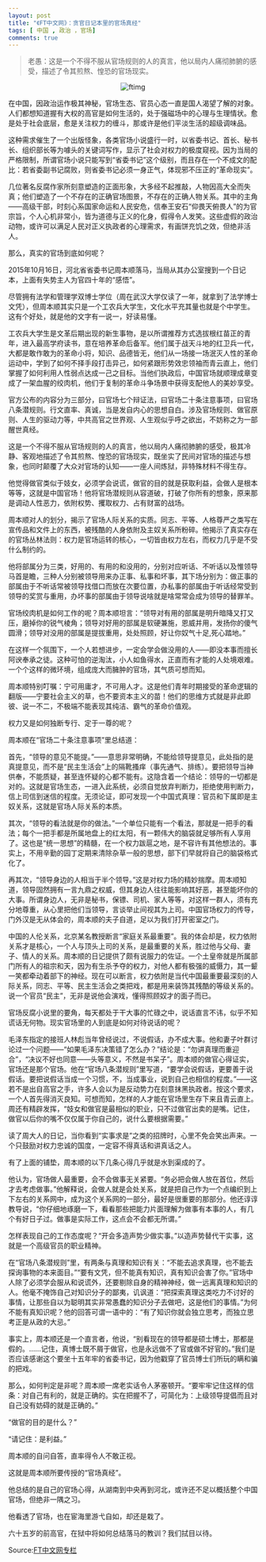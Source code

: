 ```yaml
---
layout: post
title: "《FT中文网》：贪官日记本里的官场真经"
tags: [ 中国 , 政治 ，官场]
comments: true
---
```

> 老愚：这是一个不得不服从官场规则的人的真言，他以局内人痛彻肺腑的感受，描述了令其煎熬、惶恐的官场现实。

<div style="text-align: center;">
<img alt="ftimg" src="https://i.loli.net/2018/07/19/5b5021d3a39b4.jpg" style="margin: 0 auto;" />
</div>

在中国，因政治运作极其神秘，官场生态、官员心态一直是国人渴望了解的对象。人们都想知道握有大权的高官是如何生活的，处于强磁场中的心理与生理情状。愈是处于社会底层，愈是关注权力的缠斗，那或许是他们平淡生活的超级调味品。

这种需求催生了一个出版怪象，各类官场小说盛行一时，以省委书记、首长、秘书长、组织部长等为噱头的关键词写作，显示了社会对权力的极度窥视。因为当局的严格限制，所谓官场小说只能写到“省委书记”这个级别，而且存在一个不成文的配比：若省委副书记腐败，则省委书记必须一身正气，体现邪不压正的“革命现实”。

几位著名反腐作家所刻意塑造的正面形象，大多经不起推敲，人物因高大全而失真；他们塑造了一个不存在的正确官场图景，不存在的正确人物关系。其中的主角——高级干部，时刻心系国家命运和人民安危，信奉王安石“仰畏天俯畏人”的为官宗旨，个人心机非常小，皆为道德与正义的化身，假得令人发笑。这些虚假的政治动物，或许可以满足人民对正义执政者的心理需求，有画饼充饥之效，但绝非活人。

那么，真实的官场到底如何呢？

2015年10月16日，河北省省委书记周本顺落马，当局从其办公室搜到一个日记本，上面有失势主人为官四十年的“感悟”。

尽管拥有法学和管理学双博士学位（周在武汉大学仅读了一年，就拿到了法学博士文凭），但周本顺其实只是一个工农兵大学生，文化水平充其量也就是个中学生。这有个好处，就是他的文字有一说一，好读易懂。

工农兵大学生是文革后期出现的新生事物，是以所谓推荐方式选拔根红苗正的青年，进入最高学府读书，意在培养革命后备军。他们属于战天斗地的红卫兵一代，大都是敢作敢为的革命小将，知识、品德皆无，他们从一场接一场泯灭人性的革命运动中，学到了如何不择手段打击异己，如何紧跟形势效忠领袖而青云直上，他们掌握了如何利用人性弱点达成一己之目标。当他们执政后，中国官场就顺理成章变成了一架血腥的绞肉机，他们于复制的革命斗争场景中获得支配他人的美妙享受。

官方公布的内容分为三部分，曰官场七个辩证法，曰官场二十条注意事项，曰官场八条潜规则。行文直率、真诚，当是发自内心的思想自白。涉及官场规则、做官原则、人生的驱动力等，中共高官之世界观、人生观似乎呼之欲出，不妨称之为一部醒世真经。

这是一个不得不服从官场规则的人的真言，他以局内人痛彻肺腑的感受，极其冷静、客观地描述了令其煎熬、惶恐的官场现实，既坐实了民间对官场的描述与想象，也同时颠覆了大众对官场的认知——一座人间炼狱，非特殊材料不得生存。

他觉得做官类似于妓女，必须学会说谎，做官的目的就是获取利益，会做人是根本等等，这就是中国官场！他将官场潜规则从容道破，打破了你所有的想象，原来那是调动人性恶力，依附权势、攫取权力、占有财富的战场。

周本顺对人的划分，揭示了官场人际关系的实质。同志、平等、人格尊严之类写在宣传品和文件上的东西，被残酷的人身依附及主奴关系所粉碎。他揭示了真实存在的官场丛林法则：权力是官场运转的核心，一切皆由权力左右，而权力几乎是不受什么制约的。

他将部属分为三类，好用的、有用的和没用的，分别对应听话、不听话以及惟领导马首是瞻，三种人分别被领导用来办正事、私事和坏事，其下场分别为：做正事的部属由于不听话常被领导找借口而放在次要位置，办私事的部属由于听话经常受到领导的奖赏与重用，办坏事的部属由于领导说啥就是啥常常会成为领导的替罪羊。

官场绞肉机是如何工作的呢？周本顺坦言：“领导对有用的部属是明升暗降又打又压，磨掉你的锐气棱角；领导对好用的部属是软硬兼施，恩威并用，发扬你的傻气圆滑；领导对没用的部属是提拔重用，处处照顾，好让你奴气十足,死心踏地。”

在这样一个氛围下，一个人若想进步，一定会学会做没用的人——即没本事而擅长阿谀奉承之徒。这种可怕的逆淘汰，小人如鱼得水，正直而有才能的人处境艰难。一个个这样的微环境，组成庞大而臃肿的官场，其气质可想而知。

周本顺特别叮嘱：宁可用庸才，不可用人才。这是他们青年时期接受的革命逻辑的翻版——宁要社会主义的草，也不要资本主义的苗！他们的思维方式就是非此即彼、说一不二，不极端不能表现其纯洁、霸气的革命价值观。

权力又是如何独断专行、定于一尊的呢？

周本顺在“官场二十条注意事项”里总结道：

首先，“领导的意见不能提。”——意思非常明确，不能给领导提意见，此处指的是真提意见，而不是“民主生活会”上的隔靴搔痒（事先通气、排练）。要把领导当神供奉，不能质疑，甚至连怀疑的心都不能有。这隐含着一个结论：领导的一切都是对的。这就是官场生态，一进入此系统，必须自觉放弃判断力，拒绝使用判断力，信上司信到迷信的程度。无须论证，即可发现一个中国式真理：官员和下属即是主奴关系，这就是官场人际关系的本质。

其次，“领导的看法就是你的做法。”一个单位只能有一个看法，那就是一把手的看法；每个一把手都是所属地盘上的红太阳，有一颗伟大的脑袋就足够所有人享用了。这也是“统一思想”的精髓，在一个权力跋扈之地，是不容许有其他想法的。事实上，不用辛勤的园丁定期来清除杂草一般的思想，部下们早就将自己的脑袋格式化了。

再其次，“领导身边的人相当于半个领导。”这是对权力场的精妙揣摩。周本顺知道，领导固然拥有一言九鼎之权威，但其身边人往往能影响其好恶，甚至能坏你的大事。所谓身边人，无非是秘书，保镖、司机、家人等等，对这样一群人，须有充分地尊重，从心里把他们当领导，言谈举止间视其为上司。中国官场权力的传导，门外汉是无从体会的，周本顺的夫子自道，足以为我们打开密室之门。

中国的人伦关系，北京某名教授断言“家庭关系最重要”。我的体会却是，权力依附关系才是核心，一个人与顶头上司的关系，是最重要的关系，胜过他与父母、妻子、情人的关系。周本顺的日记提供了颇有说服力的佐证。一个土皇帝就是所属部门所有人的祖宗和天，因为有生杀予夺的权力，对他人都有极强的威慑力，其一颦一笑都牵动着部下的神经。现在可以断言，权力依附是当代中国最重要最深刻的人际关系，同志、平等、民主生活会之类把戏，都是用来装饰其残酷的等级关系的。说一个官员“民主”，无非是说他会演戏，懂得照顾奴才的面子而已。

官场反腐小说里的要角，每天都处于干大事的忙碌之中，说话直言不讳，似乎不知谎话无何物。现实官场里的人到底是如何对待说话的呢？

毛泽东指定的接班人林彪当年曾经说过，不说假话，办不成大事。他和妻子叶群讨论过一个问题——“如果毛泽东决策错了怎么办？”结论是：“勿讲真理而重迎合”，“决议不好也同意——头等意义，不然是书呆子”。周本顺的做官心得证实，官场还是那个官场。他在“官场八条潜规则”里写道，“要学会说假话，更要善于说假话。要把说假话当成一个习惯，不，当成事业，说到自己也相信的程度。”——这若不是出自高官之手，许多人会以为是反动势力在刻意抹黑执政者。按这个要求，一个人首先得消灭良知。可想而知，怎样的人才能在官场里生存下来且青云直上。周还有精辟发挥，“妓女和做官是最相似的职业，只不过做官出卖的是嘴。记住，做官以后你的嘴不仅仅属于你自己的，说什么要根据需要。”

读了周大人的日记，当你看到“实事求是”之类的招牌时，心里不免会笑出声来。一个只鼓励对权力忠诚的国度，一定容不得真话和讲真话之人。

有了上面的铺垫，周本顺的以下几条心得几乎就是水到渠成的了。

他认为，官场做人最重要，会不会做事无关紧要。“务必把会做人放在首位，然后才去考虑做事。”他解释说，会做人就是会处关系，就是把自己作为一个点编织到上下左右的关系网中，成为这个关系网的一部分，最好是很重要的那部分。他还谆谆教导说，“你仔细地琢磨一下，看看那些把能力片面理解为做事有本事的人，有几个有好日子过。做事是实际工作，这点会不会都无所谓。”

怎样表现自己的工作态度呢？“开会多造声势少做实事。”以造声势替代干实事，这就是一个高级官员的职业精神。

在“官场八条潜规则”里，有两条与真理和知识有关：“不能去追求真理，也不能去探询事物的本来面目。”“要有文凭，但不能真有知识，真有知识会害了你。”官场中人除了必须学会服从和说谎外，还要剔除自身的精神神经，做一远离真理和知识的人。他毫不掩饰自己对知识分子的鄙夷，讥讽道：“把探索真理这类吃力不讨好的事情，让那些自以为聪明其实非常愚蠢的知识分子去做吧，这是他们的事情。”为何不能有真知识呢？他的回答可谓一语中的：“有了知识你就会独立思考，而独立思考正是从政的大忌。”

事实上，周本顺还是一个直言者，他说，“别看现在的领导都是硕士博士，那都是假的。……记住，真博士既不屑于做官，也是永远做不了官或做不好官的。”我们是否应该感谢这个要坐十五年牢的省委书记，因为他戳穿了官员博士们所玩的瞒和骗的把戏。

那么，如何判定是非呢？周本顺一席老实话令人茅塞顿开。“要牢牢记住这样的信条：对自己有利的，就是正确的。实在把握不了，可简化为：上级领导提倡而且对自己没有妨碍的就是正确的。”

“做官的目的是什么？”

“请记住：是利益。”

周本顺的自问自答，直率得令人不敢正视。

这就是周本顺所要传授的“官场真经”。

他总结的是自己的官场心得，从湖南到中央再到河北，或许还不足以概括整个中国官场，但绝非一隅之习。

他看透了官场，也在宦海里游弋自如，却还是栽了。

六十五岁的前高官，在狱中将如何总结落马的教训？我们拭目以待。

Source:[FT中文网专栏](http://www.ftchinese.com/story/001078545?adchannelID=&full=y)

